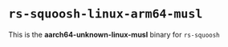 # `rs-squoosh-linux-arm64-musl`

This is the **aarch64-unknown-linux-musl** binary for `rs-squoosh`
